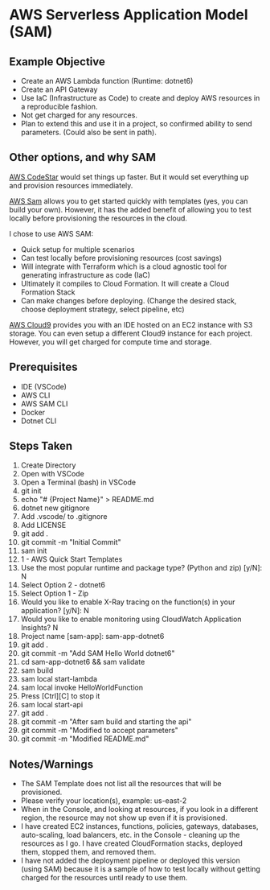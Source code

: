 # AWS Serverless Application Model (SAM)

## Example Objective
- Create an AWS Lambda function (Runtime: dotnet6)
- Create an API Gateway
- Use IaC (Infrastructure as Code) to create and deploy AWS resources in a reproducible fashion.
- Not get charged for any resources.
- Plan to extend this and use it in a project, so confirmed ability to send parameters. (Could also be sent in path).
## Other options, and why SAM
[AWS CodeStar](https://aws.amazon.com/codestar/) would set things up faster. But it would set everything up and provision resources immediately.

[AWS Sam](https://aws.amazon.com/serverless/sam/) allows you to get started quickly with templates (yes, you can build your own). However, it has the added benefit of allowing you to test locally before provisioning the resources in the cloud.

I chose to use AWS SAM:
- Quick setup for multiple scenarios
- Can test locally before provisioning resources (cost savings)
- Will integrate with Terraform which is a cloud agnostic tool for generating infrastructure as code (IaC)
- Ultimately it compiles to Cloud Formation. It will create a Cloud Formation Stack
- Can make changes before deploying. (Change the desired stack, choose deployment strategy, select pipeline, etc)

[AWS Cloud9](https://aws.amazon.com/cloud9/) provides you with an IDE hosted on an EC2 instance with S3 storage. You can even setup a different Cloud9 instance for each project. However, you will get charged for compute time and storage.
## Prerequisites
- IDE (VSCode)
- AWS CLI
- AWS SAM CLI
- Docker
- Dotnet CLI
## Steps Taken
1. Create Directory
2. Open with VSCode
3. Open a Terminal (bash) in VSCode
4. git init
5. echo "# {Project Name}" > README.md
6. dotnet new gitignore
7. Add .vscode/ to .gitignore
8. Add LICENSE
9. git add .
10. git commit -m "Initial Commit"
11. sam init
12. 1 - AWS Quick Start Templates
13. Use the most popular runtime and package type? (Python and zip) [y/N]: N
14. Select Option 2 - dotnet6
15. Select Option 1 - Zip
16. Would you like to enable X-Ray tracing on the function(s) in your application?  [y/N]: N
17. Would you like to enable monitoring using CloudWatch Application Insights? N
18. Project name [sam-app]: sam-app-dotnet6
19. git add .
20. git commit -m "Add SAM Hello World dotnet6"
21. cd sam-app-dotnet6 && sam validate
22. sam build
23. sam local start-lambda
24. sam local invoke HelloWorldFunction
25. Press [Ctrl][C] to stop it
26. sam local start-api
27. git add .
28. git commit -m "After sam build and starting the api"
29. git commit -m "Modified to accept parameters"
30. git commit -m "Modified README.md"

## Notes/Warnings
- The SAM Template does not list all the resources that will be provisioned.
- Please verify your location(s), example: us-east-2
- When in the Console, and looking at resources, if you look in a different region, the resource may not show up even if it is provisioned.
- I have created EC2 instances, functions, policies, gateways, databases, auto-scaling, load balancers, etc. in the Console - cleaning up the resources as I go. I have created CloudFormation stacks, deployed them, stopped them, and removed them.
- I have not added the deployment pipeline or deployed this version (using SAM) because it is a sample of how to test locally without getting charged for the resources until ready to use them.
